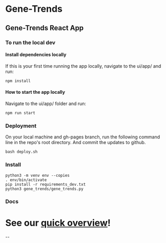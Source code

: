 # Gene-Trends

## Gene-Trends React App 

### To run the local dev

#### Install dependencies locally
If this is your first time running the app locally, navigate to the ui/app/ and run: 
```
npm install
```

#### How to start the app locally
Navigate to the ui/app/ folder and run:
```
npm run start
```

### Deployment 
On your local machine and gh-pages branch, run the following command line in the repo's root directory. And commit the updates to github.
```
bash deploy.sh
```

### Install
```
python3 -m venv env --copies
. env/bin/activate
pip install -r requirements_dev.txt
python3 gene_trends/gene_trends.py
```

### Docs

See our [quick overview](https://docs.google.com/presentation/d/114laE8ehyhLBW8beiFwNkyXv5b5wOWoq1a0PWuttEAY/edit)!
=======
--


